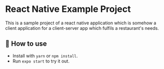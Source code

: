 # React Native Example Project
This is a sample project of a react native application which is somehow a client application for a client-server app which fulfils a restaurant's needs.

## 🚀 How to use

- Install with `yarn` or `npm install`.
- Run `expo start` to try it out.
